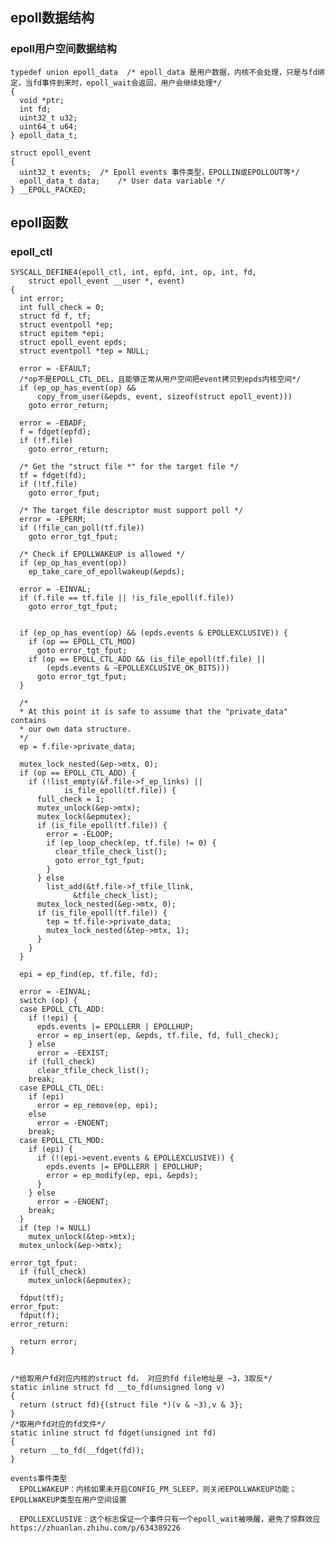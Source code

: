 
## epoll数据结构

### epoll用户空间数据结构

    typedef union epoll_data  /* epoll_data 是用户数据，内核不会处理，只是与fd绑定，当fd事件到来时，epoll_wait会返回，用户会继续处理*/
    {
      void *ptr;
      int fd;
      uint32_t u32;
      uint64_t u64;
    } epoll_data_t;

    struct epoll_event
    {
      uint32_t events;	/* Epoll events 事件类型，EPOLLIN或EPOLLOUT等*/
      epoll_data_t data;	/* User data variable */
    } __EPOLL_PACKED;

## epoll函数

### epoll_ctl

    SYSCALL_DEFINE4(epoll_ctl, int, epfd, int, op, int, fd,
        struct epoll_event __user *, event)
    {
      int error;
      int full_check = 0;
      struct fd f, tf;
      struct eventpoll *ep;
      struct epitem *epi;
      struct epoll_event epds;
      struct eventpoll *tep = NULL;

      error = -EFAULT;
      /*op不是EPOLL_CTL_DEL，且能够正常从用户空间把event拷贝到epds内核空间*/
      if (ep_op_has_event(op) &&
          copy_from_user(&epds, event, sizeof(struct epoll_event)))
        goto error_return;

      error = -EBADF;
      f = fdget(epfd);
      if (!f.file)
        goto error_return;

      /* Get the "struct file *" for the target file */
      tf = fdget(fd);
      if (!tf.file)
        goto error_fput;

      /* The target file descriptor must support poll */
      error = -EPERM;
      if (!file_can_poll(tf.file))
        goto error_tgt_fput;

      /* Check if EPOLLWAKEUP is allowed */
      if (ep_op_has_event(op))
        ep_take_care_of_epollwakeup(&epds);

      error = -EINVAL;
      if (f.file == tf.file || !is_file_epoll(f.file))
        goto error_tgt_fput;


      if (ep_op_has_event(op) && (epds.events & EPOLLEXCLUSIVE)) {
        if (op == EPOLL_CTL_MOD)
          goto error_tgt_fput;
        if (op == EPOLL_CTL_ADD && (is_file_epoll(tf.file) ||
            (epds.events & ~EPOLLEXCLUSIVE_OK_BITS)))
          goto error_tgt_fput;
      }

      /*
      * At this point it is safe to assume that the "private_data" contains
      * our own data structure.
      */
      ep = f.file->private_data;

      mutex_lock_nested(&ep->mtx, 0);
      if (op == EPOLL_CTL_ADD) {
        if (!list_empty(&f.file->f_ep_links) ||
                is_file_epoll(tf.file)) {
          full_check = 1;
          mutex_unlock(&ep->mtx);
          mutex_lock(&epmutex);
          if (is_file_epoll(tf.file)) {
            error = -ELOOP;
            if (ep_loop_check(ep, tf.file) != 0) {
              clear_tfile_check_list();
              goto error_tgt_fput;
            }
          } else
            list_add(&tf.file->f_tfile_llink,
                  &tfile_check_list);
          mutex_lock_nested(&ep->mtx, 0);
          if (is_file_epoll(tf.file)) {
            tep = tf.file->private_data;
            mutex_lock_nested(&tep->mtx, 1);
          }
        }
      }

      epi = ep_find(ep, tf.file, fd);

      error = -EINVAL;
      switch (op) {
      case EPOLL_CTL_ADD:
        if (!epi) {
          epds.events |= EPOLLERR | EPOLLHUP;
          error = ep_insert(ep, &epds, tf.file, fd, full_check);
        } else
          error = -EEXIST;
        if (full_check)
          clear_tfile_check_list();
        break;
      case EPOLL_CTL_DEL:
        if (epi)
          error = ep_remove(ep, epi);
        else
          error = -ENOENT;
        break;
      case EPOLL_CTL_MOD:
        if (epi) {
          if (!(epi->event.events & EPOLLEXCLUSIVE)) {
            epds.events |= EPOLLERR | EPOLLHUP;
            error = ep_modify(ep, epi, &epds);
          }
        } else
          error = -ENOENT;
        break;
      }
      if (tep != NULL)
        mutex_unlock(&tep->mtx);
      mutex_unlock(&ep->mtx);

    error_tgt_fput:
      if (full_check)
        mutex_unlock(&epmutex);

      fdput(tf);
    error_fput:
      fdput(f);
    error_return:

      return error;
    }


    /*给取用户fd对应内核的struct fd， 对应的fd file地址是 ~3，3取反*/
    static inline struct fd __to_fd(unsigned long v)
    {
      return (struct fd){(struct file *)(v & ~3),v & 3};
    }
    /*取用户fd对应的fd文件*/
    static inline struct fd fdget(unsigned int fd)
    {
      return __to_fd(__fdget(fd));
    }

    events事件类型
      EPOLLWAKEUP：内核如果未开启CONFIG_PM_SLEEP，则关闭EPOLLWAKEUP功能；EPOLLWAKEUP类型在用户空间设置

      EPOLLEXCLUSIVE：这个标志保证一个事件只有一个epoll_wait被唤醒，避免了惊群效应 https://zhuanlan.zhihu.com/p/634389226











